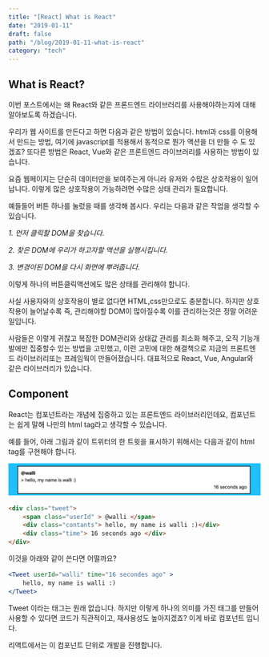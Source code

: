 ```yaml
---
title: "[React] What is React"
date: "2019-01-11"
draft: false
path: "/blog/2019-01-11-what-is-react"
category: "tech"
---
```


## What is React?

이번 포스트에서는 왜 React와 같은 프론드엔드 라이브러리를 사용해야하는지에 대해 알아보도록 하겠습니다.

우리가 웹 사이트를 만든다고 하면 다음과 같은 방법이 있습니다. html과 css를 이용해서 만드는 방법, 여기에 javascript를 적용해서 동적으로 뭔가 액션을 더 만들 수 도 있겠죠? 또다른 방법은 React, Vue와 같은 프론트엔드 라이브러리를 사용하는 방법이 있습니다.

요즘 웹페이지는 단순히 데이터만을 보여주는게 아니라 유저와 수많은 상호작용이 일어납니다. 이렇게 많은 상호작용이 가능하려면 수많은 상태 관리가 필요합니다.

예들들어 버튼 하나를 눌렀을 때를 생각해 봅시다. 우리는 다음과 같은 작업을 생각할 수 있습니다.

*1. 먼저 클릭할 DOM을 찾습니다.*

*2. 찾은 DOM에 우리가 하고자할 액션을 실행시킵니다.*

*3. 변경이된 DOM을 다시 화면에 뿌려줍니다.*

이렇게 하나의 버튼클릭액션에도 많은 상태를 관리해야 합니다.

사실 사용자와의 상호작용이 별로 없다면 HTML,css만으로도 충분합니다. 하지만 상호작용이 늘어날수록 즉,  관리해야할 DOM이 많아질수록 이를 관리하는것은 정말 어려운 일입니다.

사람들은 이렇게 귀찮고 복잡한 DOM관리와 상태값 관리를 최소화 해주고, 오직 기능개발에만 집중할수 있는 방법을 고민했고, 이런 고민에 대한 해결책으로 지금의 프론트엔드 라이브러리또는 프레임웍이 만들어졌습니다. 대표적으로 React, Vue, Angular와 같은 라이브러리가 있습니다.



## Component

React는 컴포넌트라는 개념에 집중하고 있는 프론트엔드 라이브러리인데요, 컴포넌트는 쉽게 말해 나만의 html tag라고 생각할 수 있습니다.

예를 들어, 아래 그림과 같이 트위터의 한 트윗을 표시하기 위해서는 다음과 같이 html tag를 구현해야 합니다.

![tweet](../images/tweet.png)

```html
<div class="tweet">
	<span class="userId" > @walli </span>
	<div class="contants"> hello, my name is walli :)</div>
	<div class="time"> 16 seconds ago </div>
</div>
```

이것을 아래와 같이 쓴다면 어떨까요?

```jsx
<Tweet userId="walli" time="16 secondes ago" >
	hello, my name is walli :)
</Tweet>
```

Tweet 이라는 태그는 원래 없습니다. 하지만 이렇게 하나의 의미를 가진 태그를 만들어 사용할 수 있다면 코드가 직관적이고, 재사용성도 높아지겠죠? 이게 바로 컴포넌트 입니다.

리액트에서는 이 컴포넌트 단위로 개발을 진행합니다.
